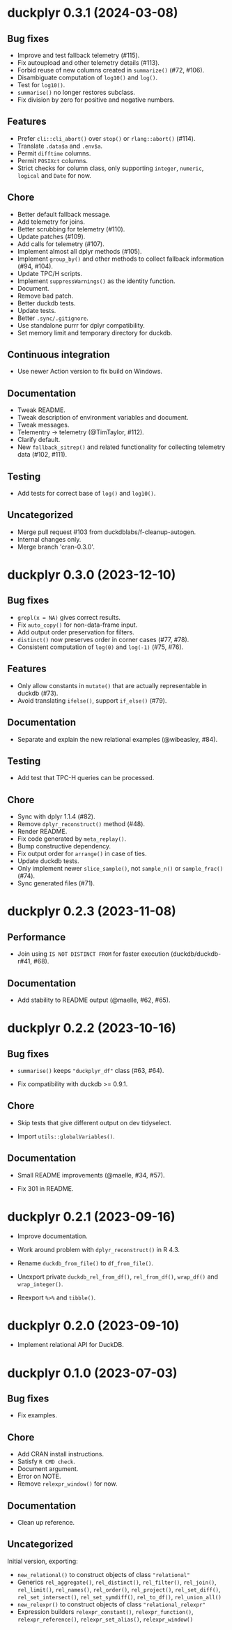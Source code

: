 <!-- NEWS.md is maintained by https://fledge.cynkra.com, contributors should not edit this file -->

# duckplyr 0.3.1 (2024-03-08)

## Bug fixes

- Improve and test fallback telemetry (#115).
- Fix autoupload and other telemetry details (#113).
- Forbid reuse of new columns created in `summarize()` (#72, #106).
- Disambiguate computation of `log10()` and `log()`.
- Test for `log10()`.
- `summarise()` no longer restores subclass.
- Fix division by zero for positive and negative numbers.

## Features

- Prefer `cli::cli_abort()` over `stop()` or `rlang::abort()` (#114).
- Translate `.data$a` and `.env$a`.
- Permit `difftime` columns.
- Permit `POSIXct` columns.
- Strict checks for column class, only supporting `integer`, `numeric`, `logical` and `Date` for now.

## Chore

- Better default fallback message.
- Add telemetry for joins.
- Better scrubbing for telemetry (#110).
- Update patches (#109).
- Add calls for telemetry (#107).
- Implement almost all dplyr methods (#105).
- Implement `group_by()` and other methods to collect fallback information (#94, #104).
- Update TPC/H scripts.
- Implement `suppressWarnings()` as the identity function.
- Document.
- Remove bad patch.
- Better duckdb tests.
- Update tests.
- Better `.sync/.gitignore`.
- Use standalone purrr for dplyr compatibility.
- Set memory limit and temporary directory for duckdb.

## Continuous integration

- Use newer Action version to fix build on Windows.

## Documentation

- Tweak README.
- Tweak description of environment variables and document.
- Tweak messages.
- Telementry -\> telemetry (@TimTaylor, #112).
- Clarify default.
- New `fallback_sitrep()` and related functionality for collecting telemetry data (#102, #111).

## Testing

- Add tests for correct base of `log()` and `log10()`.

## Uncategorized

- Merge pull request #103 from duckdblabs/f-cleanup-autogen.
- Internal changes only.
- Merge branch 'cran-0.3.0'.


# duckplyr 0.3.0 (2023-12-10)

## Bug fixes

- `grepl(x = NA)` gives correct results.
- Fix `auto_copy()` for non-data-frame input.
- Add output order preservation for filters.
- `distinct()` now preserves order in corner cases (#77, #78).
- Consistent computation of `log(0)` and `log(-1)` (#75, #76).

## Features

- Only allow constants in `mutate()` that are actually representable in duckdb (#73).
- Avoid translating `ifelse()`, support `if_else()` (#79).

## Documentation

- Separate and explain the new relational examples (@wibeasley, #84).

## Testing

- Add test that TPC-H queries can be processed.

## Chore

- Sync with dplyr 1.1.4 (#82).
- Remove `dplyr_reconstruct()` method (#48).
- Render README.
- Fix code generated by `meta_replay()`.
- Bump constructive dependency.
- Fix output order for `arrange()` in case of ties.
- Update duckdb tests.
- Only implement newer `slice_sample()`, not `sample_n()` or `sample_frac()` (#74).
- Sync generated files (#71).


# duckplyr 0.2.3 (2023-11-08)

## Performance

- Join using `IS NOT DISTINCT FROM` for faster execution (duckdb/duckdb-r#41, #68).

## Documentation

- Add stability to README output (@maelle, #62, #65).


# duckplyr 0.2.2 (2023-10-16)

## Bug fixes

- `summarise()` keeps `"duckplyr_df"` class (#63, #64).

- Fix compatibility with duckdb \>= 0.9.1.

## Chore

- Skip tests that give different output on dev tidyselect.

- Import `utils::globalVariables()`.

## Documentation

- Small README improvements (@maelle, #34, #57).

- Fix 301 in README.


# duckplyr 0.2.1 (2023-09-16)

- Improve documentation.

- Work around problem with `dplyr_reconstruct()` in R 4.3.

- Rename `duckdb_from_file()` to `df_from_file()`.

- Unexport private `duckdb_rel_from_df()`, `rel_from_df()`, `wrap_df()` and `wrap_integer()`.

- Reexport `%>%` and `tibble()`.


# duckplyr 0.2.0 (2023-09-10)

- Implement relational API for DuckDB.


# duckplyr 0.1.0 (2023-07-03)

## Bug fixes

- Fix examples.

## Chore

- Add CRAN install instructions.
- Satisfy `R CMD check`.
- Document argument.
- Error on NOTE.
- Remove `relexpr_window()` for now.

## Documentation

- Clean up reference.

## Uncategorized

Initial version, exporting:
- `new_relational()` to construct objects of class `"relational"`
- Generics `rel_aggregate()`, `rel_distinct()`, `rel_filter()`, `rel_join()`, `rel_limit()`, `rel_names()`, `rel_order()`, `rel_project()`, `rel_set_diff()`, `rel_set_intersect()`, `rel_set_symdiff()`, `rel_to_df()`, `rel_union_all()`
- `new_relexpr()` to construct objects of class `"relational_relexpr"`
- Expression builders `relexpr_constant()`, `relexpr_function()`, `relexpr_reference()`, `relexpr_set_alias()`, `relexpr_window()`
